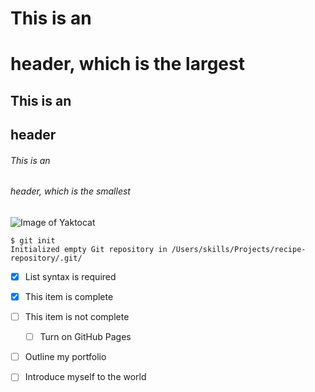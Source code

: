 # This is an <h1> header, which is the largest
## This is an <h2> header
###### This is an <h6> header, which is the smallest
![Image of Yaktocat](https://octodex.github.com/images/yaktocat.png)

  
  
  ```
$ git init
Initialized empty Git repository in /Users/skills/Projects/recipe-repository/.git/
```

  
  - [x] List syntax is required
- [x] This item is complete
- [ ] This item is not complete

  
  - [ ] Turn on GitHub Pages
- [ ] Outline my portfolio
- [ ] Introduce myself to the world
